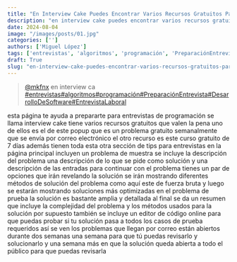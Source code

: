 ```yaml
---
title: "En Interview Cake Puedes Encontrar Varios Recursos Gratuitos Para Prepararte"
description: "en interview cake puedes encontrar varios recursos gratuitos para prepararte"
date: 2024-08-04
image: "/images/posts/01.jpg"
categories: ['']
authors: ['Miguel López']
tags: ['entrevistas', 'algoritmos', 'programación', 'PreparaciónEntrevista', 'DesarrolloDeSoftware', 'EntrevistaLaboral']
draft: True
slug: "en-interview-cake-puedes-encontrar-varios-recursos-gratuitos-para-prepararte"
---
```


<blockquote class="tiktok-embed" cite="{https://www.tiktok.com/@mkfnx/video/7294064024776363270}" data-video-id="7294064024776363270" style="max-width: 605px;min-width: 325px;" > <section> <a target="_blank" title="@mkfnx" href="https://www.tiktok.com/@mkfnx?refer=embed">@mkfnx</a> en interview ca </section> <a title="entrevistas" target="_blank" href="https://www.tiktok.com/tag/entrevistas?refer=embed">#entrevistas</a><a title="algoritmos" target="_blank" href="https://www.tiktok.com/tag/algoritmos?refer=embed">#algoritmos</a><a title="programación" target="_blank" href="https://www.tiktok.com/tag/programación?refer=embed">#programación</a><a title="PreparaciónEntrevista" target="_blank" href="https://www.tiktok.com/tag/PreparaciónEntrevista?refer=embed">#PreparaciónEntrevista</a><a title="DesarrolloDeSoftware" target="_blank" href="https://www.tiktok.com/tag/DesarrolloDeSoftware?refer=embed">#DesarrolloDeSoftware</a><a title="EntrevistaLaboral" target="_blank" href="https://www.tiktok.com/tag/EntrevistaLaboral?refer=embed">#EntrevistaLaboral</a> </blockquote> <script async src="https://www.tiktok.com/embed.js"></script>

esta página te ayuda a prepararte para entrevistas de programación se llama interview cake tiene varios recursos gratuitos que valen la pena uno de ellos es el de este popup que es un problema gratuito semanalmente que se envía por correo electrónico el otro recurso es este curso gratuito de 7 días además tienen toda esta otra sección de tips para entrevistas en la página principal incluyen un problema de muestra se incluye la descripción del problema una descripción de lo que se pide como solución y una descripción de las entradas para continuar con el problema tienes un par de opciones que irán revelando la solución se irán mostrando diferentes métodos de solución del problema como aquí este de fuerza bruta y luego se estarán mostrando soluciones más optimizadas en el problema de prueba la solución es bastante amplia y detallada al final se da un resumen que incluye la complejidad del problema y los métodos usados para la solución por supuesto también se incluye un editor de código online para que puedas probar si tu solución pasa a todos los casos de prueba requeridos así se ven los problemas que llegan por correo están abiertos durante dos semanas una semana para que tú puedas revisarlo y solucionarlo y una semana más en que la solución queda abierta a todo el público para que puedas revisarla 